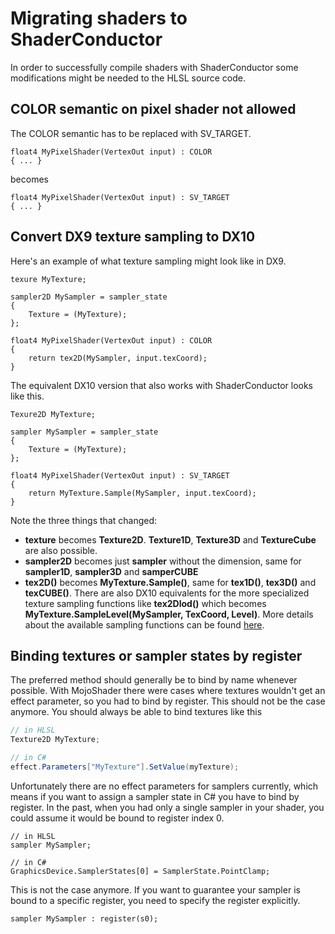 
# Migrating shaders to ShaderConductor

In order to successfully compile shaders with ShaderConductor some modifications might be needed to the HLSL source code.

## COLOR semantic on pixel shader not allowed
The COLOR semantic has to be replaced with SV_TARGET.
```HLSL
float4 MyPixelShader(VertexOut input) : COLOR
{ ... }
```
becomes
```HLSL
float4 MyPixelShader(VertexOut input) : SV_TARGET
{ ... }
```

## Convert DX9 texture sampling to DX10
Here's an example of what texture sampling might look like in DX9.

```HLSL
texure MyTexture;
    
sampler2D MySampler = sampler_state 
{
    Texture = (MyTexture);
};

float4 MyPixelShader(VertexOut input) : COLOR
{
    return tex2D(MySampler, input.texCoord);
}
```

 The equivalent DX10 version that also works with ShaderConductor looks like this.   
```HLSL
Texure2D MyTexture;

sampler MySampler = sampler_state 
{
    Texture = (MyTexture);
};

float4 MyPixelShader(VertexOut input) : SV_TARGET
{
    return MyTexture.Sample(MySampler, input.texCoord);
}
```
Note the three things that changed:
- **texture** becomes **Texture2D**. **Texture1D**, **Texture3D** and **TextureCube** are also possible.
- **sampler2D** becomes just **sampler** without the dimension, same for **sampler1D**, **sampler3D** and **samperCUBE**
- **tex2D()** becomes **MyTexture.Sample()**, same for **tex1D()**, **tex3D()** and **texCUBE()**. There are also DX10 equivalents for the more specialized texture sampling functions like **tex2Dlod()** which becomes **MyTexture.SampleLevel(MySampler, TexCoord, Level)**. More details about the available sampling functions can be found [here](https://docs.microsoft.com/en-us/windows/win32/direct3dhlsl/dx-graphics-hlsl-to-type).

## Binding textures or sampler states by register
The preferred method should generally be to bind by name whenever possible. With MojoShader there were cases where textures wouldn't get an effect parameter, so you had to bind by register. This should not be the case anymore. You should always be able to bind textures like this
```C#
// in HLSL
Texture2D MyTexture;

// in C#
effect.Parameters["MyTexture"].SetValue(myTexture);
```
Unfortunately there are no effect parameters for samplers currently, which means if you want to assign a sampler state in C# you have to bind by register. In the past, when you had only a single sampler in your shader, you could assume it would be bound to register index 0. 
```HLSL
// in HLSL
sampler MySampler;

// in C#
GraphicsDevice.SamplerStates[0] = SamplerState.PointClamp;
```
This is not the case anymore. If you want to guarantee your sampler is bound to a specific register, you need to specify the register explicitly.
```HLSL
sampler MySampler : register(s0);
```
